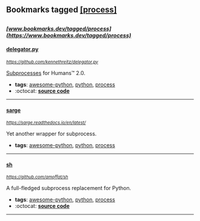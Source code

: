 ## Bookmarks tagged [[process]](https://www.bookmarks.dev?q=[process])

_<sup><sup>[www.bookmarks.dev/tagged/process](https://www.bookmarks.dev/tagged/process)</sup></sup>_
---
#### [delegator.py](https://github.com/kennethreitz/delegator.py)
_<sup>https://github.com/kennethreitz/delegator.py</sup>_

[Subprocesses](https://docs.python.org/3.6/library/subprocess.html) for Humans™ 2.0.
* **tags**: [awesome-python](../tagged/awesome-python.md), [python](../tagged/python.md), [process](../tagged/process.md)
* :octocat: **[source code](https://github.com/kennethreitz/delegator.py)**
---
#### [sarge](https://sarge.readthedocs.io/en/latest/)
_<sup>https://sarge.readthedocs.io/en/latest/</sup>_

Yet another wrapper for subprocess.
* **tags**: [awesome-python](../tagged/awesome-python.md), [python](../tagged/python.md), [process](../tagged/process.md)
---
#### [sh](https://github.com/amoffat/sh)
_<sup>https://github.com/amoffat/sh</sup>_

A full-fledged subprocess replacement for Python.
* **tags**: [awesome-python](../tagged/awesome-python.md), [python](../tagged/python.md), [process](../tagged/process.md)
* :octocat: **[source code](https://github.com/amoffat/sh)**
---
